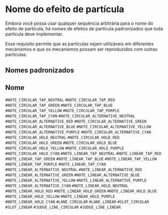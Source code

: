 # Nome do efeito de partícula

Embora você possa usar qualquer sequência arbitrária para o nome do efeito de partícula, há nomes de efeitos de partícula padronizados que toda partícula deve implementar.

Esse requisito permite que as partículas sejam utilizáveis em diferentes mecanismos e que os mecanismos possam ser reproduzidos com outras partículas.

## Nomes padronizados

Nome
---
`#NOTE_CIRCULAR_TAP_NEUTRAL`
`#NOTE_CIRCULAR_TAP_RED`
`#NOTE_CIRCULAR_TAP_GREEN`
`#NOTE_CIRCULAR_TAP_BLUE`
`#NOTE_CIRCULAR_TAP_YELLOW`
`#NOTE_CIRCULAR_TAP_PURPLE`
`#NOTE_CIRCULAR_TAP_CYAN`
`#NOTE_CIRCULAR_ALTERNATIVE_NEUTRAL`
`#NOTE_CIRCULAR_ALTERNATIVE_RED`
`#NOTE_CIRCULAR_ALTERNATIVE_GREEN`
`#NOTE_CIRCULAR_ALTERNATIVE_BLUE`
`#NOTE_CIRCULAR_ALTERNATIVE_YELLOW`
`#NOTE_CIRCULAR_ALTERNATIVE_PURPLE`
`#NOTE_CIRCULAR_ALTERNATIVE_CYAN`
`#NOTE_CIRCULAR_HOLD_NEUTRAL`
`#NOTE_CIRCULAR_HOLD_RED`
`#NOTE_CIRCULAR_HOLD_GREEN`
`#NOTE_CIRCULAR_HOLD_BLUE`
`#NOTE_CIRCULAR_HOLD_YELLOW`
`#NOTE_CIRCULAR_HOLD_PURPLE`
`#NOTE_CIRCULAR_HOLD_CYAN`
`#NOTE_LINEAR_TAP_NEUTRAL`
`#NOTE_LINEAR_TAP_RED`
`#NOTE_LINEAR_TAP_GREEN`
`#NOTE_LINEAR_TAP_BLUE`
`#NOTE_LINEAR_TAP_YELLOW`
`#NOTE_LINEAR_TAP_PURPLE`
`#NOTE_LINEAR_TAP_CYAN`
`#NOTE_LINEAR_ALTERNATIVE_NEUTRAL`
`#NOTE_LINEAR_ALTERNATIVE_RED`
`#NOTE_LINEAR_ALTERNATIVE_GREEN`
`#NOTE_LINEAR_ALTERNATIVE_BLUE`
`#NOTE_LINEAR_ALTERNATIVE_YELLOW`
`#NOTE_LINEAR_ALTERNATIVE_PURPLE`
`#NOTE_LINEAR_ALTERNATIVE_CYAN`
`#NOTE_LINEAR_HOLD_NEUTRAL`
`#NOTE_LINEAR_HOLD_RED`
`#NOTE_LINEAR_HOLD_GREEN`
`#NOTE_LINEAR_HOLD_BLUE`
`#NOTE_LINEAR_HOLD_YELLOW`
`#NOTE_LINEAR_HOLD_PURPLE`
`#NOTE_LINEAR_HOLD_CYAN`
`#LANE_CIRCULAR`
`#LANE_LINEAR`
`#SLOT_CIRCULAR`
`#SLOT_LINEAR`
`#JUDGE_LINE_CIRCULAR`
`#JUDGE_LINE_LINEAR`
